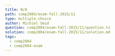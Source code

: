 ```yaml
---
title: N/A
path: comp2804/exam-fall-2015/11
type: multiple-choice
author: Michiel Smid
question: comp2804/exam-fall-2015/11/question.ts
solution: comp2804/exam-fall-2015/11/solution.md
tags:
  - comp2804
  - comp2804-exam
---
```

